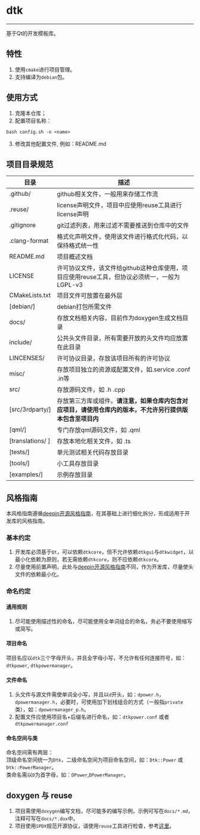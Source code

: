 # dtk
------------
基于Qt的开发模板库。

## 特性
1. 使用`cmake`进行项目管理。
2. 支持编译为`debian`包。

## 使用方式
1. 克隆本仓库；
2. 配置项目名称：
```shell
bash config.sh -n <name>
```
3. 修改其他配置文件, 例如：README.md

## 项目目录规范
 **目录**           | **描述**
------------------|---------------------------------------------------------
 .github/         | github相关文件，一般用来存储工作流
 .reuse/          | license声明文件，项目中应使用reuse工具进行license声明
 .gitignore       | git过滤列表，用来过滤不需要推送到仓库中的文件
 .clang-format    | 格式化声明文件，使用该文件进行格式化代码，以保持格式统一性
 README.md        | 项目概述文档
 LICENSE          | 许可协议文件，该文件给github这种仓库使用，项目应使用reuse工具，但协议必须统一，一般为LGPL-v3
 CMakeLists.txt   | 项目文件可放置在最外层
 [debian/]        | debian打包所需文件
 docs/            | 存放文档相关内容，目前作为doxygen生成文档目录
 include/         | 公共头文件目录，所有需要开放的头文件均应放置在此目录
 LINCENSES/       | 许可协议目录，存放该项目所有的许可协议
 misc/            | 存放项目独立的资源或配置文件，如.service .conf .in等
 src/             | 存放源码文件，如 .h .cpp
 [src/3rdparty/]  | 存放第三方库或组件。**请注意，如果仓库内包含对应项目，请使用仓库内的版本，不允许另行提供版本包含至项目内**
 [qml/]           | 专门存放qml源码文件，如 .qml
 [translations/ ] | 存放本地化相关文件，如 .ts
 [tests/]         | 单元测试相关代码存放目录
 [tools/]         | 小工具存放目录
 [examples/]      | 示例存放目录

## 风格指南
本风格指南遵循[deepin开源风格指南](https://github.com/linuxdeepin/deepin-styleguide/releases)，在其基础上进行细化拆分，形成适用于开发库的风格指南。

### 基本约定
1. 开发库必须基于`Qt`，可以依赖`dtkcore`，但不允许依赖`dtkgui`与`dtkwidget`，以最小化依赖为原则，若无需依赖`dtkcore`，则不应依赖`dtkcore`。
2. 尽量使用前置声明，此处与[deepin开源风格指南](https://github.com/linuxdeepin/deepin-styleguide/releases)不同，作为开发库，尽量使头文件的依赖最小化。

### 命名约定

#### 通用规则
1. 尽可能使用描述性的命名，尽可能使用全单词组合的命名，务必不要使用缩写或简写。

#### 项目命名
项目名应以`dtk`三个字母开头，并且全字母小写，不允许有任何连接符号，如：`dtkpower`, `dtkpowermanager`。

#### 文件命名
1. 头文件与源文件需使单词全小写，并且以`d`开头，如：`dpower.h`，`dpowermanager.h`，必要时，可使用加下划线组合的方式（一般指`private`类），如：`dpowermanager_p.h`。
2. 配置文件应使用项目名+后缀名进行命名，如：`dtkpower.conf` 或者 `dtkpowermanager.conf`

#### 命名空间与类
命名空间需有两层：<br>
顶级命名空间统一为`Dtk`，二级命名空间为项目命名空间，如：`Dtk::Power` 或`Dtk::PowerManager`。<br>
类命名需以`D`为首字母，如：`DPower`,`DPowerManager`。

## doxygen 与 reuse
1. 项目需使用`doxygen`编写文档，尽可能多的编写示例，示例可写在`docs/*.md`，注释可写在`docs/*.dox`中。
2. 项目使用`SPDX`规范开源协议，请使用`reuse`工具进行检查，参考[这里](https://spdx.org/licenses/)。
